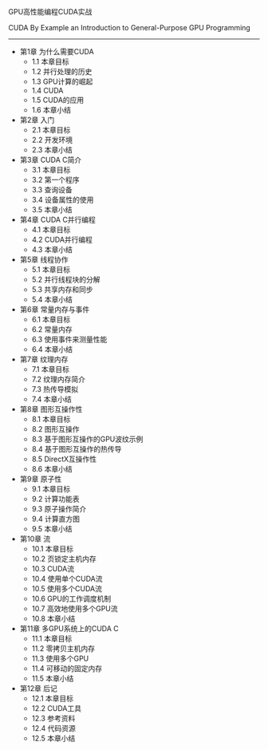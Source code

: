 
GPU高性能编程CUDA实战

CUDA By Example an Introduction to General-Purpose GPU Programming
_______

- 第1章 为什么需要CUDA
  - 1.1 本章目标
  - 1.2 并行处理的历史
  - 1.3 GPU计算的崛起
  - 1.4 CUDA
  - 1.5 CUDA的应用
  - 1.6 本章小结
- 第2章 入门
  - 2.1 本章目标
  - 2.2 开发环境
  - 2.3 本章小结
- 第3章 CUDA C简介
  - 3.1 本章目标
  - 3.2 第一个程序
  - 3.3 查询设备
  - 3.4 设备属性的使用
  - 3.5 本章小结
- 第4章 CUDA C并行编程
  - 4.1 本章目标
  - 4.2 CUDA并行编程
  - 4.3 本章小结
- 第5章 线程协作
  - 5.1 本章目标
  - 5.2 并行线程块的分解
  - 5.3 共享内存和同步
  - 5.4 本章小结
- 第6章 常量内存与事件
  - 6.1 本章目标
  - 6.2 常量内存
  - 6.3 使用事件来测量性能
  - 6.4 本章小结
- 第7章 纹理内存
  - 7.1 本章目标
  - 7.2 纹理内存简介
  - 7.3 热传导模拟
  - 7.4 本章小结
- 第8章 图形互操作性
  - 8.1 本章目标
  - 8.2 图形互操作
  - 8.3 基于图形互操作的GPU波纹示例
  - 8.4 基于图形互操作的热传导
  - 8.5 DirectX互操作性
  - 8.6 本章小结
- 第9章 原子性
  - 9.1 本章目标
  - 9.2 计算功能表
  - 9.3 原子操作简介
  - 9.4 计算直方图
  - 9.5 本章小结
- 第10章 流
  - 10.1 本章目标
  - 10.2 页锁定主机内存
  - 10.3 CUDA流
  - 10.4 使用单个CUDA流
  - 10.5 使用多个CUDA流
  - 10.6 GPU的工作调度机制
  - 10.7 高效地使用多个GPU流
  - 10.8 本章小结
- 第11章 多GPU系统上的CUDA C
  - 11.1 本章目标
  - 11.2 零拷贝主机内存
  - 11.3 使用多个GPU
  - 11.4 可移动的固定内存
  - 11.5 本章小结
- 第12章 后记
  - 12.1 本章目标
  - 12.2 CUDA工具
  - 12.3 参考资料
  - 12.4 代码资源
  - 12.5 本章小结

